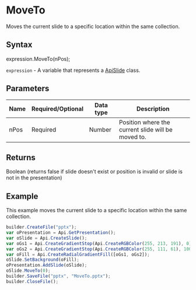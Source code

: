# MoveTo

Moves the current slide to a specific location within the same collection.

## Syntax

expression.MoveTo(nPos);

`expression` - A variable that represents a [ApiSlide](../ApiSlide.md) class.

## Parameters

| **Name** | **Required/Optional** | **Data type** | **Description** |
| ------------- | ------------- | ------------- | ------------- |
| nPos | Required | Number | Position where the current slide will be moved to. |

## Returns

Boolean (returns false if slide doesn't exist or position is invalid or slide is not in the presentation)

## Example

This example moves the current slide to a specific location within the same collection.

```javascript
builder.CreateFile("pptx");
var oPresentation = Api.GetPresentation();
var oSlide = Api.CreateSlide();
var oGs1 = Api.CreateGradientStop(Api.CreateRGBColor(255, 213, 191), 0);
var oGs2 = Api.CreateGradientStop(Api.CreateRGBColor(255, 111, 61), 100000);
var oFill = Api.CreateRadialGradientFill([oGs1, oGs2]);
oSlide.SetBackground(oFill);
oPresentation.AddSlide(oSlide);
oSlide.MoveTo(0);
builder.SaveFile("pptx", "MoveTo.pptx");
builder.CloseFile();
```